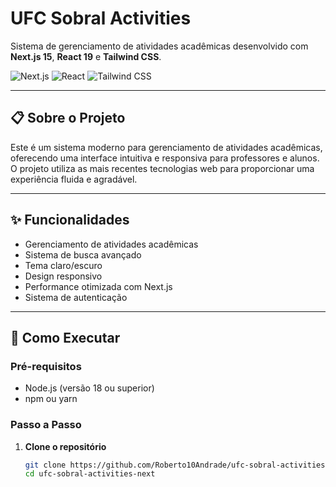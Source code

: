 # UFC Sobral Activities

Sistema de gerenciamento de atividades acadêmicas desenvolvido com **Next.js 15**, **React 19** e **Tailwind CSS**.

![Next.js](https://img.shields.io/badge/Next.js-15.1.7-black?style=flat-square&logo=next.js)
![React](https://img.shields.io/badge/React-19.0.0-blue?style=flat-square&logo=react)
![Tailwind CSS](https://img.shields.io/badge/Tailwind_CSS-3.x-38B2AC?style=flat-square&logo=tailwind-css)

---

## 📋 Sobre o Projeto

Este é um sistema moderno para gerenciamento de atividades acadêmicas, oferecendo uma interface intuitiva e responsiva para professores e alunos. O projeto utiliza as mais recentes tecnologias web para proporcionar uma experiência fluida e agradável.

---

## ✨ Funcionalidades

- Gerenciamento de atividades acadêmicas
- Sistema de busca avançado
- Tema claro/escuro
- Design responsivo
- Performance otimizada com Next.js
- Sistema de autenticação

---

## 🚀 Como Executar

### Pré-requisitos

- Node.js (versão 18 ou superior)
- npm ou yarn

### Passo a Passo

1. **Clone o repositório**

   ```bash
   git clone https://github.com/Roberto10Andrade/ufc-sobral-activities-next.git
   cd ufc-sobral-activities-next
